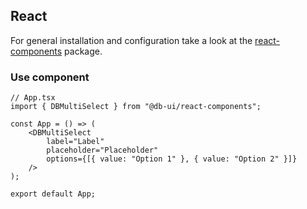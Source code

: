 ## React

For general installation and configuration take a look at the [react-components](https://www.npmjs.com/package/@db-ui/react-components) package.

### Use component

```tsx App.tsx
// App.tsx
import { DBMultiSelect } from "@db-ui/react-components";

const App = () => (
	<DBMultiSelect
		label="Label"
		placeholder="Placeholder"
		options={[{ value: "Option 1" }, { value: "Option 2" }]}
	/>
);

export default App;
```
